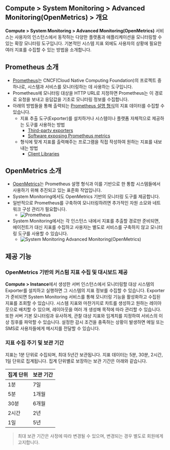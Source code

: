## Compute > System Monitoring > Advanced Monitoring(OpenMetrics) > 개요
**Compute > System Monitoring > Advanced Monitoring(OpenMetrics)** 서비스는 사용자의 인스턴스에서 동작하는 다양한 플랫폼과 애플리케이션을 모니터링할 수 있는 확장 모니터링 도구입니다.
기본적인 시스템 지표 외에도 사용자의 상황에 필요한 여러 지표를 수집할 수 있는 방법을 소개합니다.

## Prometheus 소개
* [Prometheus](https://prometheus.io/)는 CNCF(Cloud Native Computing Foundation)의 프로젝트 중 하나로, 시스템과 서비스를 모니터링하는 데 사용하는 도구입니다.
* Prometheus에 모니터링 대상을 HTTP URL로 지정하면 Prometheus는 이 경로로 요청을 보내고 응답값을 기초로 모니터링 정보를 수집합니다.
* 아래의 방법들을 통해 출력되는 [Prometheus 설명 형식](https://prometheus.io/docs/instrumenting/exposition_formats/)의 지표 데이터를 수집할 수 있습니다.
    * 지표 추출 도구(Exporter)를 설치하거나 시스템이나 플랫폼 자체적으로 제공하는 도구를 사용하는 방법
        * [Third-party exporters](https://prometheus.io/docs/instrumenting/exporters/#third-party-exporters)
        * [Software exposing Prometheus metrics](https://prometheus.io/docs/instrumenting/exporters/#software-exposing-prometheus-metrics)
    * 형식에 맞게 지표를 출력해주는 프로그램을 직접 작성하여 원하는 지표를 내보내는 방법
        * [Client Libraries](https://prometheus.io/docs/instrumenting/clientlibs/#client-libraries)

## OpenMetrics 소개
* [OpenMetrics](https://github.com/OpenObservability/OpenMetrics/blob/master/OpenMetrics.md)는 Prometheus 설명 형식과 이를 기반으로 한 통합 시스템들에서 사용하기 위해 추진되고 있는 표준화 작업입니다.
* System Monitoring에서도 OpenMetrics 기반의 모니터링 도구를 제공합니다.
* 일반적으로 Prometheus를 구축하여 모니터링하려면 추가적인 자원 소모와 네트워크 구성 관리가 필요합니다.
    * ![Prometheus](https://static.toastoven.net/prod_system_monitoring/console_guide/open-metrics-overview-1.png)
* System Monitoring에서는 각 인스턴스 내에서 지표를 추출할 경로만 준비되면, 에이전트가 대신 지표를 수집하고 사용자는 별도로 서비스를 구축하지 않고 모니터링 도구를 사용할 수 있습니다.
    * ![System Monitoring Advanced Monitoring(OpenMetrics)](https://static.toastoven.net/prod_system_monitoring/console_guide/open-metrics-overview-2.png)

## 제공 기능
### OpenMetrics 기반의 커스텀 지표 수집 및 대시보드 제공
**Compute > Instance**에서 생성한 서버 인스턴스에서 모니터링할 대상 시스템의 Exporter를 설치하고 실행하면 그 시스템의 지표 정보를 수집할 수 있습니다.
Exporter가 준비되면 System Monitoring 서비스를 통해 모니터링 기능을 활성화하고 수집된 지표를 조회할 수 있습니다. 시스템 지표와 마찬가지로 차트를 생성하고 원하는 레이아웃으로 배치할 수 있으며, 레이아웃을 여러 개 생성해 목적에 따라 관리할 수 있습니다. 또한 서버 기본 모니터링과 유사하게, 관찰 대상 지표와 임계치를 지정하여 서비스의 이상 징후를 파악할 수 있습니다. 설정한 감시 조건을 충족하는 상황이 발생하면 메일 또는 SMS로 사용자들에게 메시지를 전달할 수 있습니다.


### 지표 수집 주기 및 보관 기간
지표는 1분 단위로 수집되며, 최대 5년간 보관됩니다. 지표 데이터는 5분, 30분, 2시간, 1일 단위로 집계됩니다. 집계 단위별로 보장하는 보관 기간은 아래와 같습니다.

집계 단위|보관 기간
---|---
1분|7일
5분|1개월
30분|6개월
2시간|2년
1일|5년
> 최대 보관 기간은 사정에 따라 변경될 수 있으며, 변경되는 경우 별도로 회원에게 고지합니다.